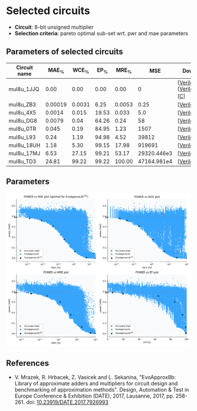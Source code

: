 
Selected circuits
===================
 - **Circuit**: 8-bit unsigned multiplier
 - **Selection criteria**: pareto optimal sub-set wrt. pwr and mae parameters

Parameters of selected circuits
----------------------------

| Circuit name | MAE<sub>%</sub> | WCE<sub>%</sub> | EP<sub>%</sub> | MRE<sub>%</sub> | MSE | Download |
| --- |  --- | --- | --- | --- | --- | --- | 
| mul8u_1JJQ | 0.00 | 0.00 | 0.00 | 0.00 | 0 |  [[Verilog](mul8u_1JJQ.v)] [[Verilog<sub>PDK45</sub>](mul8u_1JJQ_pdk45.v)] [[C](mul8u_1JJQ.c)] |
| mul8u_ZB3 | 0.00019 | 0.0031 | 6.25 | 0.0053 | 0.25 |  [[Verilog](mul8u_ZB3.v)]  [[C](mul8u_ZB3.c)] |
| mul8u_4X5 | 0.0014 | 0.015 | 19.53 | 0.033 | 5.0 |  [[Verilog](mul8u_4X5.v)]  [[C](mul8u_4X5.c)] |
| mul8u_DG8 | 0.0079 | 0.04 | 64.26 | 0.24 | 58 |  [[Verilog](mul8u_DG8.v)]  [[C](mul8u_DG8.c)] |
| mul8u_GTR | 0.045 | 0.19 | 84.95 | 1.23 | 1507 |  [[Verilog](mul8u_GTR.v)]  [[C](mul8u_GTR.c)] |
| mul8u_L93 | 0.24 | 1.19 | 94.98 | 4.52 | 39812 |  [[Verilog](mul8u_L93.v)]  [[C](mul8u_L93.c)] |
| mul8u_18UH | 1.18 | 5.30 | 99.15 | 17.98 | 919691 |  [[Verilog](mul8u_18UH.v)]  [[C](mul8u_18UH.c)] |
| mul8u_17MJ | 6.53 | 27.15 | 99.21 | 53.17 | 29320.446e3 |  [[Verilog](mul8u_17MJ.v)]  [[C](mul8u_17MJ.c)] |
| mul8u_TD3 | 24.81 | 99.22 | 99.22 | 100.00 | 47164.981e4 |  [[Verilog](mul8u_TD3.v)]  [[C](mul8u_TD3.c)] |
    
Parameters
--------------
![Parameters figure](fig.png)

References
--------------
   - V. Mrazek, R. Hrbacek, Z. Vasicek and L. Sekanina, "EvoApprox8b: Library of approximate adders and multipliers for circuit design and benchmarking of approximation methods". Design, Automation & Test in Europe Conference & Exhibition (DATE), 2017, Lausanne, 2017, pp. 258-261. doi: [10.23919/DATE.2017.7926993](https://dx.doi.org/10.23919/DATE.2017.7926993)

             